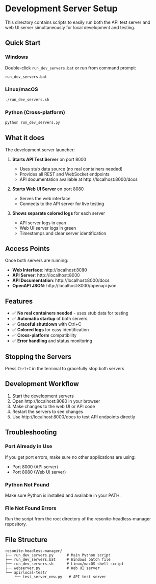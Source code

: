 # Development Server Setup

This directory contains scripts to easily run both the API test server and web UI server simultaneously for local development and testing.

## Quick Start

### Windows
Double-click `run_dev_servers.bat` or run from command prompt:
```cmd
run_dev_servers.bat
```

### Linux/macOS
```bash
./run_dev_servers.sh
```

### Python (Cross-platform)
```bash
python run_dev_servers.py
```

## What it does

The development server launcher:

1. **Starts API Test Server** on port 8000
   - Uses stub data source (no real containers needed)
   - Provides all REST and WebSocket endpoints
   - API documentation available at http://localhost:8000/docs

2. **Starts Web UI Server** on port 8080
   - Serves the web interface
   - Connects to the API server for live testing

3. **Shows separate colored logs** for each server
   - API server logs in cyan
   - Web UI server logs in green
   - Timestamps and clear server identification

## Access Points

Once both servers are running:

- **Web Interface**: http://localhost:8080
- **API Server**: http://localhost:8000
- **API Documentation**: http://localhost:8000/docs
- **OpenAPI JSON**: http://localhost:8000/openapi.json

## Features

- ✅ **No real containers needed** - uses stub data for testing
- ✅ **Automatic startup** of both servers
- ✅ **Graceful shutdown** with Ctrl+C
- ✅ **Colored logs** for easy identification
- ✅ **Cross-platform** compatibility
- ✅ **Error handling** and status monitoring

## Stopping the Servers

Press `Ctrl+C` in the terminal to gracefully stop both servers.

## Development Workflow

1. Start the development servers
2. Open http://localhost:8080 in your browser
3. Make changes to the web UI or API code
4. Restart the servers to see changes
5. Use http://localhost:8000/docs to test API endpoints directly

## Troubleshooting

### Port Already in Use
If you get port errors, make sure no other applications are using:
- Port 8000 (API server)
- Port 8080 (Web UI server)

### Python Not Found
Make sure Python is installed and available in your PATH.

### File Not Found Errors
Run the script from the root directory of the resonite-headless-manager repository.

## File Structure

```
resonite-headless-manager/
├── run_dev_servers.py      # Main Python script
├── run_dev_servers.bat     # Windows batch file
├── run_dev_servers.sh      # Linux/macOS shell script
├── webserver.py            # Web UI server
└── api/local-test/
    └── test_server_new.py   # API test server
```
